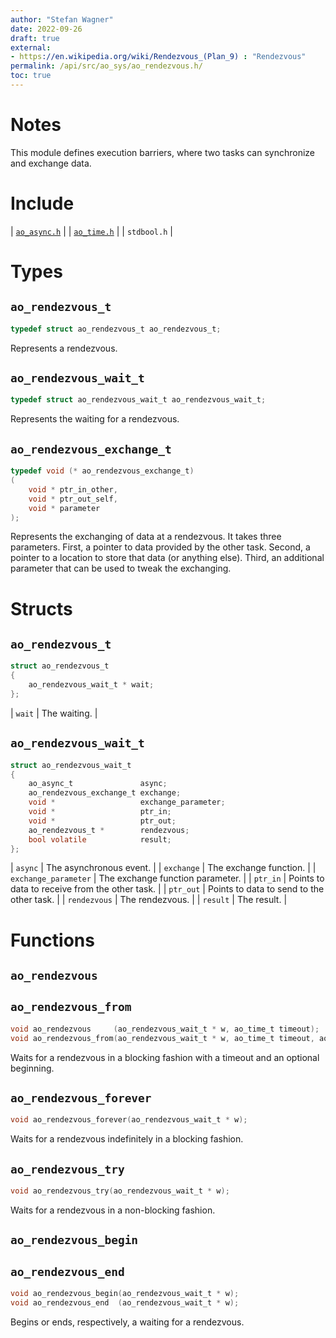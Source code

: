 ```yaml
---
author: "Stefan Wagner"
date: 2022-09-26
draft: true
external:
- https://en.wikipedia.org/wiki/Rendezvous_(Plan_9) : "Rendezvous"
permalink: /api/src/ao_sys/ao_rendezvous.h/
toc: true
---
```


# Notes

This module defines execution barriers, where two tasks can synchronize and exchange data.

# Include

| [`ao_async.h`](ao_async.h.md) |
| [`ao_time.h`](ao_time.h.md) |
| `stdbool.h` |

# Types

## `ao_rendezvous_t`

```c
typedef struct ao_rendezvous_t ao_rendezvous_t;
```

Represents a rendezvous.

## `ao_rendezvous_wait_t`

```c
typedef struct ao_rendezvous_wait_t ao_rendezvous_wait_t;
```

Represents the waiting for a rendezvous.

## `ao_rendezvous_exchange_t`

```c
typedef void (* ao_rendezvous_exchange_t)
(
    void * ptr_in_other,
    void * ptr_out_self,
    void * parameter
);
```

Represents the exchanging of data at a rendezvous. It takes three parameters. First, a pointer to data provided by the other task. Second, a pointer to a location to store that data (or anything else). Third, an additional parameter that can be used to tweak the exchanging.

# Structs

## `ao_rendezvous_t`

```c
struct ao_rendezvous_t
{
    ao_rendezvous_wait_t * wait;
};
```

| `wait` | The waiting. |

## `ao_rendezvous_wait_t`

```c
struct ao_rendezvous_wait_t
{
    ao_async_t               async;
    ao_rendezvous_exchange_t exchange;
    void *                   exchange_parameter;
    void *                   ptr_in;
    void *                   ptr_out;
    ao_rendezvous_t *        rendezvous;
    bool volatile            result;
};
```

| `async` | The asynchronous event. |
| `exchange` | The exchange function. |
| `exchange_parameter` | The exchange function parameter. |
| `ptr_in` | Points to data to receive from the other task. |
| `ptr_out` | Points to data to send to the other task. |
| `rendezvous` | The rendezvous. |
| `result` | The result.  |

# Functions

## `ao_rendezvous`
## `ao_rendezvous_from`

```c
void ao_rendezvous     (ao_rendezvous_wait_t * w, ao_time_t timeout);
void ao_rendezvous_from(ao_rendezvous_wait_t * w, ao_time_t timeout, ao_time_t beginning);
```

Waits for a rendezvous in a blocking fashion with a timeout and an optional beginning.

## `ao_rendezvous_forever`

```c
void ao_rendezvous_forever(ao_rendezvous_wait_t * w);
```

Waits for a rendezvous indefinitely in a blocking fashion.

## `ao_rendezvous_try`

```c
void ao_rendezvous_try(ao_rendezvous_wait_t * w);
```

Waits for a rendezvous in a non-blocking fashion.

## `ao_rendezvous_begin`
## `ao_rendezvous_end`

```c
void ao_rendezvous_begin(ao_rendezvous_wait_t * w);
void ao_rendezvous_end  (ao_rendezvous_wait_t * w);
```

Begins or ends, respectively, a waiting for a rendezvous.
